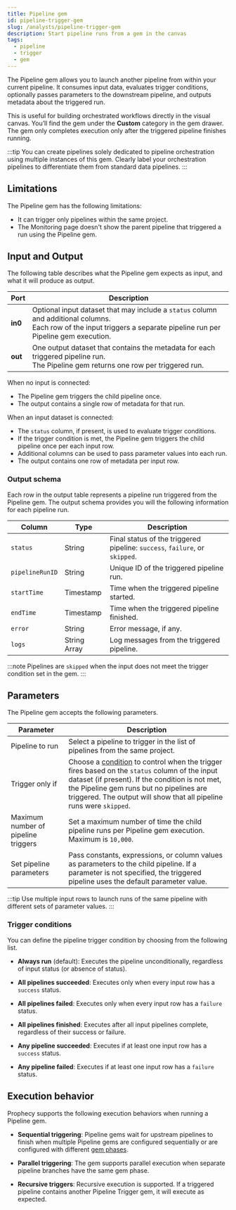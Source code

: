 ```yaml
---
title: Pipeline gem
id: pipeline-trigger-gem
slug: /analysts/pipeline-trigger-gem
description: Start pipeline runs from a gem in the canvas
tags:
  - pipeline
  - trigger
  - gem
---
```


The Pipeline gem allows you to launch another pipeline from within your current pipeline. It consumes input data, evaluates trigger conditions, optionally passes parameters to the downstream pipeline, and outputs metadata about the triggered run.

This is useful for building orchestrated workflows directly in the visual canvas. You’ll find the gem under the **Custom** category in the gem drawer. The gem only completes execution only after the triggered pipeline finishes running.

:::tip
You can create pipelines solely dedicated to pipeline orchestration using multiple instances of this gem. Clearly label your orchestration pipelines to differentiate them from standard data pipelines.
:::

## Limitations

The Pipeline gem has the following limitations:

- It can trigger only pipelines within the same project.
- The Monitoring page doesn't show the parent pipeline that triggered a run using the Pipeline gem.

## Input and Output

The following table describes what the Pipeline gem expects as input, and what it will produce as output.

| Port    | Description                                                                                                                                                               |
| ------- | ------------------------------------------------------------------------------------------------------------------------------------------------------------------------- |
| **in0** | Optional input dataset that may include a `status` column and additional columns. <br/>Each row of the input triggers a separate pipeline run per Pipeline gem execution. |
| **out** | One output dataset that contains the metadata for each triggered pipeline run. <br/>The Pipeline gem returns one row per triggered run.                                   |

When no input is connected:

- The Pipeline gem triggers the child pipeline once.
- The output contains a single row of metadata for that run.

When an input dataset is connected:

- The `status` column, if present, is used to evaluate trigger conditions.
- If the trigger condition is met, the Pipeline gem triggers the child pipeline once per each input row.
- Additional columns can be used to pass parameter values into each run.
- The output contains one row of metadata per input row.

### Output schema

Each row in the output table represents a pipeline run triggered from the Pipeline gem. The output schema provides you will the following information for each pipeline run.

| Column          | Type         | Description                                                                 |
| --------------- | ------------ | --------------------------------------------------------------------------- |
| `status`        | String       | Final status of the triggered pipeline: `success`, `failure`, or `skipped`. |
| `pipelineRunID` | String       | Unique ID of the triggered pipeline run.                                    |
| `startTime`     | Timestamp    | Time when the triggered pipeline started.                                   |
| `endTime`       | Timestamp    | Time when the triggered pipeline finished.                                  |
| `error`         | String       | Error message, if any.                                                      |
| `logs`          | String Array | Log messages from the triggered pipeline.                                   |

:::note
Pipelines are `skipped` when the input does not meet the trigger condition set in the gem.
:::

## Parameters

The Pipeline gem accepts the following parameters.

| Parameter                           | Description                                                                                                                                                                                                                                                                                |
| ----------------------------------- | ------------------------------------------------------------------------------------------------------------------------------------------------------------------------------------------------------------------------------------------------------------------------------------------ |
| Pipeline to run                     | Select a pipeline to trigger in the list of pipelines from the same project.                                                                                                                                                                                                               |
| Trigger only if                     | Choose a [condition](#trigger-conditions) to control when the trigger fires based on the `status` column of the input dataset (if present). If the condition is not met, the Pipeline gem runs but no pipelines are triggered. The output will show that all pipeline runs were `skipped`. |
| Maximum number of pipeline triggers | Set a maximum number of time the child pipeline runs per Pipeline gem execution. Maximum is `10,000`.                                                                                                                                                                                      |
| Set pipeline parameters             | Pass constants, expressions, or column values as parameters to the child pipeline. If a parameter is not specified, the triggered pipeline uses the default parameter value.                                                                                                               |

:::tip
Use multiple input rows to launch runs of the same pipeline with different sets of parameter values.
:::

### Trigger conditions

You can define the pipeline trigger condition by choosing from the following list.

- **Always run** (default): Executes the pipeline unconditionally, regardless of input status (or absence of status).

- **All pipelines succeeded**: Executes only when every input row has a `success` status.

- **All pipelines failed**: Executes only when every input row has a `failure` status.

- **All pipelines finished**: Executes after all input pipelines complete, regardless of their success or failure.

- **Any pipeline succeeded**: Executes if at least one input row has a `success` status.

- **Any pipeline failed**: Executes if at least one input row has a `failure` status.

## Execution behavior

Prophecy supports the following execution behaviors when running a Pipeline gem.

- **Sequential triggering**: Pipeline gems wait for upstream pipelines to finish when multiple Pipeline gems are configured sequentially or are configured with different [gem phases](/analysts/gems/#gem-phase).

- **Parallel triggering**: The gem supports parallel execution when separate pipeline branches have the same gem phase.

- **Recursive triggers**: Recursive execution is supported. If a triggered pipeline contains another Pipeline Trigger gem, it will execute as expected.
